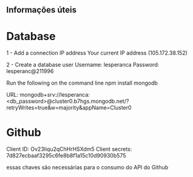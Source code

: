## Informações úteis

# Database
1 - Add a connection IP address
Your current IP address (105.172.38.152) 

2 - Create a database user
Username: lesperanca
Password: lesperanc@211996

Run the following on the command line
npm install mongodb

URL:
mongodb+srv://lesperanca:<db_password>@cluster0.b7hgs.mongodb.net/?retryWrites=true&w=majority&appName=Cluster0


# Github

Client ID: Ov23liqu2qChHrHSXdm5
Client secrets: 7d827ecbaaf3295c6fe8b8f1a15c10d90930b575

essas chaves são necessárias para o consumo do API do Github